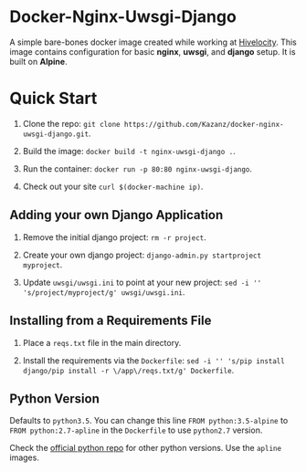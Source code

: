 Docker-Nginx-Uwsgi-Django
=========================

A simple bare-bones docker image created while working at [Hivelocity](http://www.hivelocity.net).
This image contains configuration for basic **nginx**, **uwsgi**, and **django** setup.  It is built on **Alpine**.


Quick Start
===========

1. Clone the repo: `git clone https://github.com/Kazanz/docker-nginx-uwsgi-django.git`.

2. Build the image: `docker build -t nginx-uwsgi-django .`.

3. Run the container: `docker run -p 80:80 nginx-uwsgi-django`.

4. Check out your site `curl $(docker-machine ip)`.


## Adding your own Django Application

1. Remove the initial django project: `rm -r project`.

2. Create your own django project: `django-admin.py startproject myproject`. 

3. Update `uwsgi/uwsgi.ini` to point at your new project: `sed -i '' 's/project/myproject/g' uwsgi/uwsgi.ini`.


## Installing from a Requirements File

1. Place a `reqs.txt` file in the main directory.

2. Install the requirements via the `Dockerfile`: `sed -i '' 's/pip install django/pip install -r \/app\/reqs.txt/g' Dockerfile`.


## Python Version

Defaults to `python3.5`.
You can change this line `FROM python:3.5-alpine` to `FROM python:2.7-apline` in the `Dockerfile` to use `python2.7` version.

Check the [official python repo](https://hub.docker.com/_/python/) for other python versions.  Use the `apline` images.
